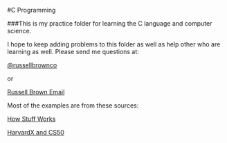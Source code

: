 #C Programming

###This is my practice folder for learning the C language and computer science. 

I hope to keep adding problems to this folder as well as help other who are learning as well. Please send me questions at: 

[@russellbrownco](http://twitter.com/russellbrownco)

or 

[Russell Brown Email](mailto:russellbrowncompany@gmail.com)

Most of the examples are from these sources:

[How Stuff Works](http://computer.howstuffworks.com/c.htm)

[HarvardX and CS50](https://courses.edx.org/courses/course-v1:HarvardX+CS50+X/info)
